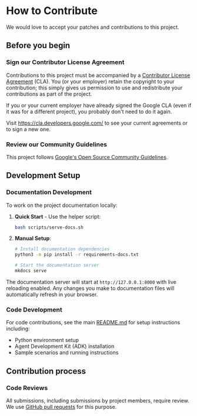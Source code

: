 # How to Contribute

We would love to accept your patches and contributions to this project.

## Before you begin

### Sign our Contributor License Agreement

Contributions to this project must be accompanied by a
[Contributor License Agreement](https://cla.developers.google.com/about) (CLA).
You (or your employer) retain the copyright to your contribution; this simply
gives us permission to use and redistribute your contributions as part of the
project.

If you or your current employer have already signed the Google CLA (even if it
was for a different project), you probably don't need to do it again.

Visit <https://cla.developers.google.com/> to see your current agreements or to
sign a new one.

### Review our Community Guidelines

This project follows [Google's Open Source Community
Guidelines](https://opensource.google/conduct/).

## Development Setup

### Documentation Development

To work on the project documentation locally:

1. **Quick Start** - Use the helper script:
   ```bash
   bash scripts/serve-docs.sh
   ```

2. **Manual Setup**:
   ```bash
   # Install documentation dependencies
   python3 -m pip install -r requirements-docs.txt
   
   # Start the documentation server
   mkdocs serve
   ```

The documentation server will start at `http://127.0.0.1:8000` with live reloading enabled. Any changes you make to documentation files will automatically refresh in your browser.

### Code Development

For code contributions, see the main [README.md](README.md) for setup instructions including:
- Python environment setup
- Agent Development Kit (ADK) installation
- Sample scenarios and running instructions

## Contribution process

### Code Reviews

All submissions, including submissions by project members, require review. We
use [GitHub pull requests](https://docs.github.com/articles/about-pull-requests)
for this purpose.
